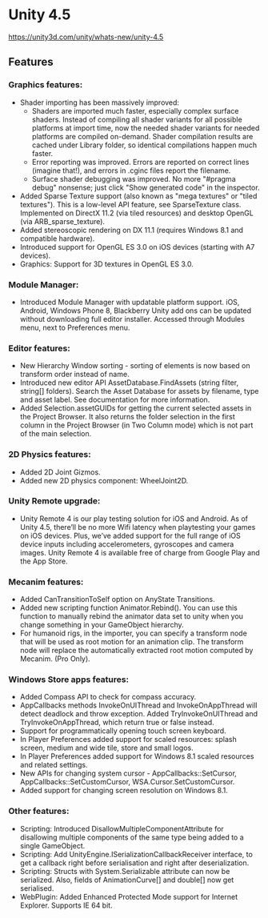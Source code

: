 # Unity 4.5
https://unity3d.com/unity/whats-new/unity-4.5

## Features


### Graphics features:
<ul>
<li>Shader importing has been massively improved: 
<ul>
<li>Shaders are imported much faster, especially complex surface shaders. Instead of compiling all shader variants for all possible platforms at import time, now the needed shader variants for needed platforms are compiled on-demand. Shader compilation results are cached under Library folder, so identical compilations happen much faster.</li>
<li>Error reporting was improved. Errors are reported on correct lines (imagine that!), and errors in .cginc files report the filename.</li>
<li>Surface shader debugging was improved. No more "#pragma debug" nonsense; just click "Show generated code" in the inspector.</li>
</ul></li>
<li>Added Sparse Texture support (also known as "mega textures" or "tiled textures"). This is a low-level API feature, see SparseTexture class. Implemented on DirectX 11.2 (via tiled resources) and desktop OpenGL (via ARB_sparse_texture).</li>
<li>Added stereoscopic rendering on DX 11.1 (requires Windows 8.1 and compatible hardware).</li>
<li>Introduced support for OpenGL ES 3.0 on iOS devices (starting with A7 devices).</li>
<li>Graphics: Support for 3D textures in OpenGL ES 3.0.</li>
</ul>

### Module Manager:
<ul>
<li>Introduced Module Manager with updatable platform support.  iOS, Android, Windows Phone 8, Blackberry Unity add ons can be updated without downloading full editor installer. Accessed through Modules menu, next to Preferences menu.</li>
</ul>

### Editor features:
<ul>
<li>New Hierarchy Window  sorting - sorting of elements is now based on transform order instead of name.</li>
<li>Introduced new editor API AssetDatabase.FindAssets (string filter, string[] folders). Search the Asset Database for assets by filename, type and asset label. See documentation for more information.</li>
<li>Added Selection.assetGUIDs for getting the current selected assets in the Project Browser. It also returns the folder selection in the first column in the Project Browser (in Two Column mode) which is not part of the main selection.</li>
</ul>

### 2D Physics features:
<ul>
<li>Added 2D Joint Gizmos.</li>
<li>Added new 2D physics component: WheelJoint2D.</li>
</ul>

### Unity Remote upgrade:
<ul>
<li>Unity Remote 4 is our play testing solution for iOS and Android. As of Unity 4.5, there’ll be no more Wifi latency when playtesting your games on iOS devices. Plus, we’ve added support for the full range of iOS device inputs including accelerometers, gyroscopes and camera images. Unity Remote 4 is available free of charge from Google Play and the App Store.</li>
</ul>

### Mecanim features:
<ul>
<li>Added CanTransitionToSelf option on AnyState Transitions.</li>
<li>Added new scripting function Animator.Rebind(). You can use this function to manually rebind the animator data set to unity when you change something in your GameObject hierarchy.</li>
<li>For humanoid rigs, in the importer, you can specify a transform node that will be used as root motion for an animation clip.  The transform node will replace the automatically extracted root motion computed by Mecanim. (Pro Only).</li>
</ul>

### Windows Store apps features:
<ul>
<li>Added Compass API to check for compass accuracy.</li>
<li>AppCallbacks methods InvokeOnUIThread and InvokeOnAppThread will detect deadlock and throw exception. Added TryInvokeOnUIThread and TryInvokeOnAppThread, which return true or false instead.</li>
<li>Support for programmatically opening touch screen keyboard.</li>
<li>In Player Preferences added support for scaled resources: splash screen, medium and wide tile, store and small logos.</li>
<li>In Player Preferences added support for Windows 8.1 scaled resources and related settings.</li>
<li>New APIs for changing system cursor - AppCallbacks::SetCursor, AppCallbacks::SetCustomCursor, WSA.Cursor.SetCustomCursor.</li>
<li>Added support for changing screen resolution on Windows 8.1.</li>
</ul>

### Other features:
<ul>
<li>Scripting: Introduced DisallowMultipleComponentAttribute for disallowing multiple components of the same type being added to a single GameObject.</li>
<li>Scripting: Add UnityEngine.ISerializationCallbackReceiver interface, to get a callback right before serialisation and right after deserialization.</li>
<li>Scripting: Structs with System.Serializable attribute can now be serialized. Also, fields of AnimationCurve[] and double[] now get serialised.</li>
<li>WebPlugin: Added  Enhanced Protected Mode support for Internet Explorer. Supports IE 64 bit.</li>
</ul>
